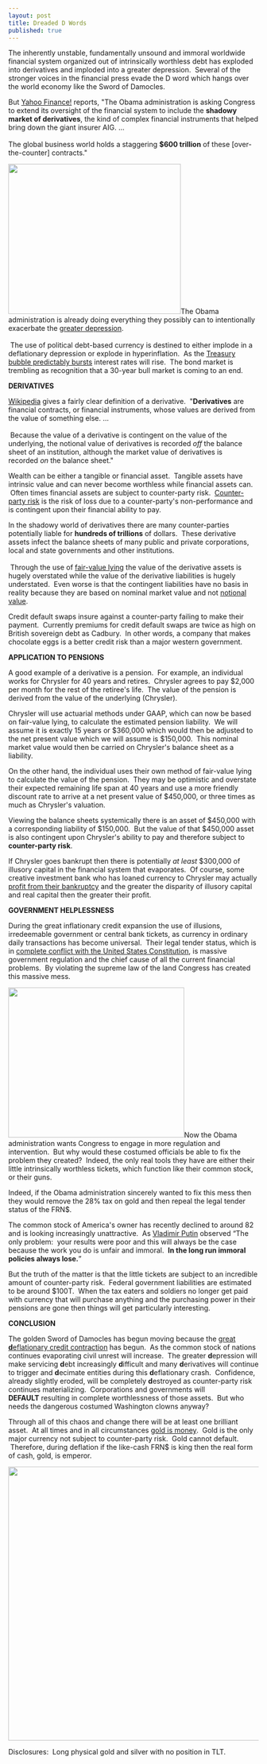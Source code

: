 ```yaml
---
layout: post
title: Dreaded D Words
published: true
---
```

<p>The inherently unstable, fundamentally unsound and immoral worldwide financial system organized out of intrinsically worthless debt has exploded into derivatives and imploded into a greater depression.  Several of the stronger voices in the financial press evade the D word which hangs over the world economy like the Sword of Damocles.</p>
<p>But <a href="http://finance.yahoo.com/news/Treasury-asks-for-control-of-apf-15239621.html?sec=topStories&amp;pos=1&amp;asset=&amp;ccode=" target="_blank">Yahoo Finance!</a> reports, "The Obama administration is asking Congress to extend its oversight of the financial system to include the <strong>shadowy market of derivatives</strong>, the kind of complex financial instruments that helped bring down the giant insurer AIG. ... <br/><br/>The global business world holds a staggering <strong>$600 trillion</strong> of these [over-the-counter] contracts."</p>
<p><a href="http://www.runtogold.com" target="_blank"><img class="alignright" title="Treasury Bond Fund" src="{{ site.baseurl }}/images/TLT-May14.jpg" alt="" width="347" height="302" /></a>The Obama administration is already doing everything they possibly can to intentionally exacerbate the <a href="http://www.runtogold.com/2009/03/how-to-intentionally-exacerbate-the-greater-depression/" target="_blank">greater depression</a>. <br/><br/> The use of political debt-based currency is destined to either implode in a deflationary depression or explode in hyperinflation.  As the <a href="http://www.runtogold.com/2009/01/united-states-treasuries-are-the-biggest-bubble-of-all/" target="_blank">Treasury bubble predictably bursts</a> interest rates will rise.  The bond market is trembling as recognition that a 30-year bull market is coming to an end.</p>
<p><strong>DERIVATIVES</strong></p>
<p><a href="http://en.wikipedia.org/wiki/Derivative_(finance)" target="_blank">Wikipedia</a> gives a fairly clear definition of a derivative.  "<strong>Derivatives</strong> are financial contracts, or financial instruments, whose values are derived from the value of something else. ...<br/><br/> Because the value of a derivative is contingent on the value of the underlying, the notional value of derivatives is recorded <em>off</em> the balance sheet of an institution, although the market value of derivatives is recorded <em>on</em> the balance sheet."</p>
<p>Wealth can be either a tangible or financial asset.  Tangible assets have intrinsic value and can never become worthless while financial assets can.  Often times financial assets are subject to counter-party risk.  <a href="http://www.runtogold.com/2008/06/counter-party-risk/" target="_blank">Counter-party risk</a> is the risk of loss due to a counter-party's non-performance and is contingent upon their financial ability to pay.</p>
<p>In the shadowy world of derivatives there are many counter-parties potentially liable for <strong>hundreds of trillions</strong> of dollars.  These derivative assets infect the balance sheets of many public and private corporations, local and state governments and other institutions. <br/><br/> Through the use of <a href="http://www.runtogold.com/2009/04/fair-value-lying/" target="_blank">fair-value lying</a> the value of the derivative assets is hugely overstated while the value of the derivative liabilities is hugely understated.  Even worse is that the contingent liabilities have no basis in reality because they are based on nominal market value and not <a href="http://en.wikipedia.org/wiki/Notional_value" target="_blank">notional value</a>.</p>
<p>Credit default swaps insure against a counter-party failing to make their payment.  Currently premiums for credit default swaps are twice as high on British sovereign debt as Cadbury.  In other words, a company that makes chocolate eggs is a better credit risk than a major western government.</p>
<p><strong>APPLICATION TO PENSIONS</strong></p>
<p>A good example of a derivative is a pension.  For example, an individual works for Chrysler for 40 years and retires.  Chrysler agrees to pay $2,000 per month for the rest of the retiree's life.  The value of the pension is derived from the value of the underlying (Chrysler).</p>
<p>Chrysler will use actuarial methods under GAAP, which can now be based on fair-value lying, to calculate the estimated pension liability.  We will assume it is exactly 15 years or $360,000 which would then be adjusted to the net present value which we will assume is $150,000.  This nominal market value would then be carried on Chrysler's balance sheet as a liability.</p>
<p>On the other hand, the individual uses their own method of fair-value lying to calculate the value of the pension.  They may be optimistic and overstate their expected remaining life span at 40 years and use a more friendly discount rate to arrive at a net present value of $450,000, or three times as much as Chrysler's valuation.</p>
<p>Viewing the balance sheets systemically there is an asset of $450,000 with a corresponding liability of $150,000.  But the value of that $450,000 asset is also contingent upon Chrysler's ability to pay and therefore subject to <strong>counter-party risk</strong>.</p>
<p>If Chrysler goes bankrupt then there is potentially <em>at least</em> $300,000 of illusory capital in the financial system that evaporates.  Of course, some creative investment bank who has loaned currency to Chrysler may actually <a href="http://www.runtogold.com/2009/05/bankrupting-for-profit/" target="_blank">profit from their bankruptcy</a> and the greater the disparity of illusory capital and real capital then the greater their profit. </p>
<p><strong>GOVERNMENT HELPLESSNESS</strong></p>
<p>During the great inflationary credit expansion the use of illusions, irredeemable government or central bank tickets, as currency in ordinary daily transactions has become universal.  Their legal tender status, which is in <a href="http://www.runtogold.com/2009/04/insane-psycho-sociopathic-court-economists/" target="_blank">complete conflict with the United States Constitution</a>, is massive government regulation and the chief cause of all the current financial problems.  By violating the supreme law of the land Congress has created this massive mess.</p>
<p><a href="http://www.runtogold.com" target="_blank"><img class="alignright" title="United States Dollar Index May 14" src="{{ site.baseurl }}/images/USD-Index-May14.jpg" alt="" width="354" height="302" /></a>Now the Obama administration wants Congress to engage in more regulation and intervention.  But why would these costumed officials be able to fix the problem they created?  Indeed, the only real tools they have are either their little intrinsically worthless tickets, which function like their common stock, or their guns.</p>
<p>Indeed, if the Obama administration sincerely wanted to fix this mess then they would remove the 28% tax on gold and then repeal the legal tender status of the FRN$.</p>
<p>The common stock of America's owner has recently declined to around 82 and is looking increasingly unattractive.  As <a href="http://www.runtogold.com/2009/02/kazakhstan-currency-goes-poof/" target="_blank">Vladimir Putin</a> observed “The only problem:  your results were poor and this will always be the case because the work you do is unfair and immoral.  <strong>In the long run immoral policies always lose.</strong>”</p>
<p>But the truth of the matter is that the little tickets are subject to an incredible amount of counter-party risk.  Federal government liabilities are estimated to be around $100T.  When the tax eaters and soldiers no longer get paid with currency that will purchase anything and the purchasing power in their pensions are gone then things will get particularly interesting.</p>
<p><strong>CONCLUSION</strong></p>
<p>The golden Sword of Damocles has begun moving because the <a href="http://www.creditcontraction.com" target="_blank">great <strong>d</strong>eflationary credit contraction</a> has begun.  As the common stock of nations continues evaporating civil unrest will increase.  The greater <strong>d</strong>epression will make servicing <strong>d</strong>ebt increasingly <strong>d</strong>ifficult and many <strong>d</strong>erivatives will continue to trigger and <strong>d</strong>ecimate entities during this <strong>d</strong>eflationary crash.  Confidence, already slightly eroded, will be completely <strong>d</strong>estroyed as counter-party risk continues materializing.  Corporations and governments will <strong>DEFAULT</strong> resulting in complete worthlessness of those assets.  But who needs the dangerous costumed Washington clowns anyway?</p>
<p>Through all of this chaos and change there will be at least one brilliant asset.  At all times and in all circumstances <a href="http://www.runtogold.com/goldmoney" target="_blank">gold is money</a>.  Gold is the only major currency not subject to counter-party risk.  Gold cannot default.  Therefore, during deflation if the like-cash FRN$ is king then the real form of cash, gold, is emperor.</p>
<p><a href="http://www.creditcontraction.com" target="_blank"><img class="aligncenter" title="The Great Credit Contraction Liquidity Pyramid" src="{{ site.baseurl }}/images/Liquidity-Pyramid.jpg" alt="" width="600" height="551" /></a></p>
<p>Disclosures:  Long physical gold and silver with no position in TLT.</p>

